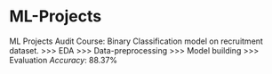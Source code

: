 # ML-Projects
ML Projects
Audit Course: Binary Classification model on recruitment dataset.
              >>> EDA
              >>> Data-preprocessing
              >>> Model building 
              >>> Evaluation
              <i>Accuracy</i>: 88.37%

